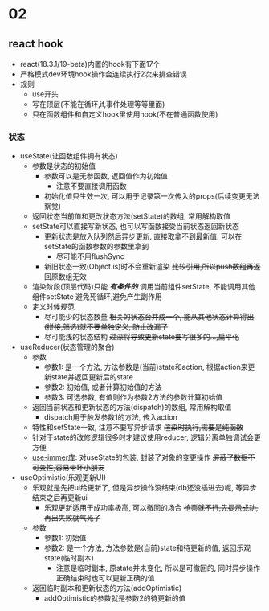 # 02

## react hook
* react(18.3.1/19-beta)内置的hook有下面17个
* 严格模式dev环境hook操作会连续执行2次来排查错误
* 规则
    * use开头
    * 写在顶层(不能在循环,if,事件处理等等里面)
    * 只在函数组件和自定义hook里使用hook(不在普通函数使用)

### 状态
* useState(让函数组件拥有状态)
    * 参数是状态的初始值
        * 参数可以是无参函数, 返回值作为初始值
            * 注意不要直接调用函数
        * 初始化值只生效一次, 可以用于记录第一次传入的props(后续变更无法察觉)
    * 返回状态当前值和更改状态方法(setState)的数组, 常用解构取值
    * setState可以直接写新状态, 也可以写函数接受当前状态返回新状态
        * 更新状态是放入队列然后异步更新, 直接取拿不到最新值, 可以在setState的函数参数的参数里拿到
            * 尽可能不用flushSync
        * 新旧状态一致(Object.is)时不会重新渲染 ~~比较引用,所以push数组再返回原数组无效~~
    * 渲染阶段(顶层代码)只能 ***有条件的*** 调用当前组件setState, 不能调用其他组件setState ~~避免死循环,避免产生副作用~~
    * 定义时候规范
        * 尽可能少的状态数量 ~~相关的状态合并成一个, 能从其他状态计算得出(拼接,筛选)就不要单独定义, 防止改漏了~~
        * 尽可能浅的状态结构 ~~过深将导致更新state要写很多的...,扁平化~~
* useReducer(状态管理的聚合)
    * 参数
        * 参数1: 是一个方法, 方法参数是(当前)state和action, 根据action来更新state并返回更新后的state
        * 参数2: 初始值, 或者计算初始值的方法
        * 参数3: 可选参数, 有值则作为参数2方法的参数计算初始值
    * 返回当前状态和更新状态的方法(dispatch)的数组, 常用解构取值
        * dispatch用于触发参数1的方法, 传入action
    * 特性和setState一致, 注意不要写异步请求 ~~渲染时执行,需要是纯函数~~
    * 针对于state的改修逻辑很多时才建议使用reducer, 逻辑分离单独调试会更方便
    * [use-immer库](https://github.com/immerjs/use-immer): 对useState的包装, 封装了对象的变更操作 ~~屏蔽了数据不可变性,容易带坏小朋友~~
* useOptimistic(乐观更新UI)
    * 乐观就是先把ui给更新了, 但是异步操作没结束(db还没插进去)呢, 等异步结束之后再更新ui
        * 乐观更新适用于成功率极高, 可以撤回的场合 ~~抢票就不行,先提示成功,再出失败就气死了~~
    * 参数
        * 参数1: 初始值
        * 参数2: 是一个方法, 方法参数是(当前)state和待更新的值, 返回乐观state(临时副本)
            * 注意是临时副本, 原state并未变化, 所以是可撤回的, 同时异步操作正确结束时也可以更新正确的值
    * 返回临时副本和更新状态的方法(addOptimistic)
        * addOptimistic的参数就是参数2的待更新的值
